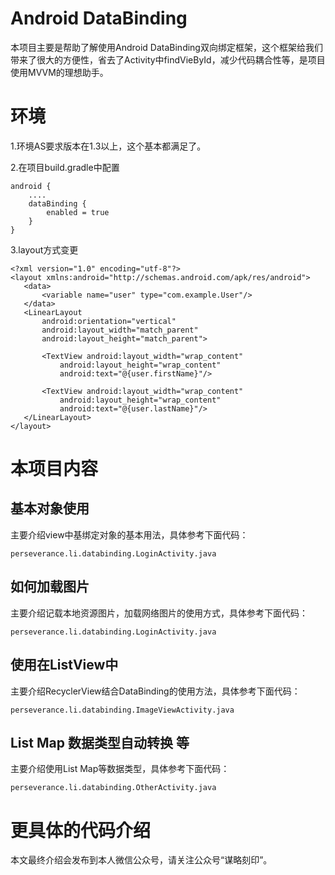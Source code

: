 # Android DataBinding

本项目主要是帮助了解使用Android DataBinding双向绑定框架，这个框架给我们带来了很大的方便性，省去了Activity中findVieById，减少代码耦合性等，是项目使用MVVM的理想助手。

# 环境
1.环境AS要求版本在1.3以上，这个基本都满足了。

2.在项目build.gradle中配置
	
    android {
        ....
        dataBinding {
            enabled = true
        }
    }

3.layout方式变更

    <?xml version="1.0" encoding="utf-8"?>
    <layout xmlns:android="http://schemas.android.com/apk/res/android">
       <data>
           <variable name="user" type="com.example.User"/>
       </data>
       <LinearLayout
           android:orientation="vertical"
           android:layout_width="match_parent"
           android:layout_height="match_parent">
           
           <TextView android:layout_width="wrap_content"
               android:layout_height="wrap_content"
               android:text="@{user.firstName}"/>
           
           <TextView android:layout_width="wrap_content"
               android:layout_height="wrap_content"
               android:text="@{user.lastName}"/>
       </LinearLayout>
    </layout>

# 本项目内容

## 基本对象使用
主要介绍view中基绑定对象的基本用法，具体参考下面代码：

	perseverance.li.databinding.LoginActivity.java

## 如何加载图片
主要介绍记载本地资源图片，加载网络图片的使用方式，具体参考下面代码：

	perseverance.li.databinding.LoginActivity.java

## 使用在ListView中
主要介绍RecyclerView结合DataBinding的使用方法，具体参考下面代码：

	perseverance.li.databinding.ImageViewActivity.java

## List Map 数据类型自动转换 等
主要介绍使用List Map等数据类型，具体参考下面代码：

	perseverance.li.databinding.OtherActivity.java
    
# 更具体的代码介绍
本文最终介绍会发布到本人微信公众号，请关注公众号“谋略刻印”。
